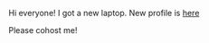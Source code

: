 Hi everyone! I got a new laptop. New profile is [here](hyper://9294f4d16d227b08236b34051838e473598e280e56763b0c280a7d2fde556112/)

Please cohost me!